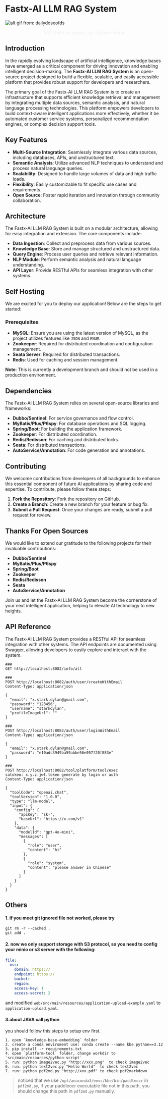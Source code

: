 # Fastx-AI LLM RAG System

![alt gif from: dailydoseofds](./resources/agents.gif)
<p align="center" style="color: #eeeeee">RAG build on agents; gif: dailydoseofds</p>

## Introduction

In the rapidly evolving landscape of artificial intelligence, knowledge bases have emerged as a critical component for driving innovation and enabling intelligent decision-making. The **Fastx-AI LLM RAG System** is an open-source project designed to build a flexible, scalable, and easily accessible platform that provides robust support for developers and researchers.

The primary goal of the Fastx-AI LLM RAG System is to create an infrastructure that supports efficient knowledge retrieval and management by integrating multiple data sources, semantic analysis, and natural language processing technologies. This platform empowers developers to build context-aware intelligent applications more effectively, whether it be automated customer service systems, personalized recommendation engines, or complex decision support tools.

## Key Features

- **Multi-Source Integration**: Seamlessly integrate various data sources, including databases, APIs, and unstructured text.
- **Semantic Analysis**: Utilize advanced NLP techniques to understand and process natural language queries.
- **Scalability**: Designed to handle large volumes of data and high traffic loads.
- **Flexibility**: Easily customizable to fit specific use cases and requirements.
- **Open Source**: Foster rapid iteration and innovation through community collaboration.

## Architecture

The Fastx-AI LLM RAG System is built on a modular architecture, allowing for easy integration and extension. The core components include:

- **Data Ingestion**: Collect and preprocess data from various sources.
- **Knowledge Base**: Store and manage structured and unstructured data.
- **Query Engine**: Process user queries and retrieve relevant information.
- **NLP Module**: Perform semantic analysis and natural language understanding.
- **API Layer**: Provide RESTful APIs for seamless integration with other systems.

## Self Hosting

We are excited for you to deploy our application! Below are the steps to get started:

### Prerequisites

- **MySQL**: Ensure you are using the latest version of MySQL, as the project utilizes features like `JSON` and `ENUM`.
- **Zookeeper**: Required for distributed coordination and configuration management.
- **Seata Server**: Required for distributed transactions.
- **Redis**: Used for caching and session management.

**Note**: This is currently a development branch and should not be used in a production environment.

## Dependencies

The Fastx-AI LLM RAG System relies on several open-source libraries and frameworks:

- **Dubbo/Sentinel**: For service governance and flow control.
- **MyBatis/Plus/P6spy**: For database operations and SQL logging.
- **Spring/Boot**: For building the application framework.
- **Zookeeper**: For distributed coordination.
- **Redis/Redisson**: For caching and distributed locks.
- **Seata**: For distributed transactions.
- **AutoService/Annotation**: For code generation and annotations.

## Contributing

We welcome contributions from developers of all backgrounds to enhance this essential component of future AI applications by sharing code and expertise. To contribute, please follow these steps:

1. **Fork the Repository**: Fork the repository on GitHub.
2. **Create a Branch**: Create a new branch for your feature or bug fix.
3. **Submit a Pull Request**: Once your changes are ready, submit a pull request for review.

## Thanks For Open Sources

We would like to extend our gratitude to the following projects for their invaluable contributions:

- **Dubbo/Sentinel**
- **MyBatis/Plus/P6spy**
- **Spring/Boot**
- **Zookeeper**
- **Redis/Redisson**
- **Seata**
- **AutoService/Annotation**

Join us and let the Fastx-AI LLM RAG System become the cornerstone of your next intelligent application, helping to elevate AI technology to new heights.

## API Reference

The Fastx-AI LLM RAG System provides a RESTful API for seamless integration with other systems. The API endpoints are documented using Swagger, allowing developers to easily explore and interact with the system.

```shell
###
GET http://localhost:8082/info/all

###
POST http://localhost:8082/auth/user/createWithEmail
Content-Type: application/json

{
  "email": "x.stark.dylan@gmail.com",
  "password": "123456",
  "username": "starkdylan",
  "profileImageUrl": ""
}

###
POST http://localhost:8082/auth/user/loginWithEmail
Content-Type: application/json

{
  "email": "x.stark.dylan@gmail.com",
  "password": "e10adc3949ba59abbe56e057f20f883e"
}

###
POST http://localhost:8082/tool/platform/tool/exec
satoken: x.y.z.jwt.token generate by login or auth
Content-Type: application/json

{
  "toolCode": "openai.chat",
  "toolVersion": "1.0.0",
  "type": "llm-model",
  "input": {
    "config": {
      "apiKey": "sk-",
      "baseUrl": "https://x.com/v1"
    },
    "data": {
      "modelId": "gpt-4o-mini",
      "messages": [
        {
          "role": "user",
          "content": "hi"
        },
        {
          "role": "system",
          "content": "please answer in Chinese"
        }
      ]
    }
  }
}
```

## Others

#### 1. if you meet git ignored file not worked, please try

```shell
git rm -r --cached .
git add .
```

#### 2. now we only support storage with S3 protocol, so you need to config your minio or s3 server with the following:

```yaml
file:
  oss:
    domain: https://
    endpoint: https://
    bucket: 
    region: 
    access-key: 1
    access-secret: 2
```

and modified `web/src/main/resources/application-upload-example.yaml` to `application-upload.yaml`.

#### 3.about JAVA call python

you should follow this steps to setup env first.

```shell
1. open `knowledge-base-embedding` folder
2. create a conda enviroment use: conda create --name kbe python==3.12
3. pip install -r requirements.txt
4. open `platform-tool` folder, change workdir to `src/main/resources/python-script`
5. run: python image2vec.py "http://xxx.png"  to check image2vec
6. run: python text2vec.py "Hello World"  to check text2vec
7. run: python pdf2md.py "http://xxx.pdf" to check pdf2markdown
```

> noticed that we use `/opt/anaconda3/envs/kbe/bin/paddleocr` in `pdf2md.py`, if your paddleocr executable file not in this path, you should change this path in `pdf2md.py` manually.  
